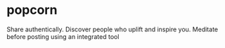 # popcorn
Share authentically. Discover people who uplift and inspire you.
Meditate before posting using an integrated tool 

